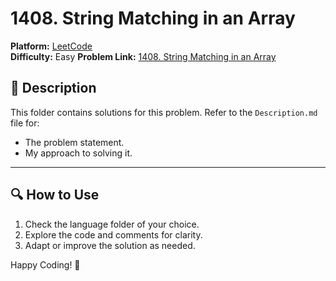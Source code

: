 # 1408. String Matching in an Array

**Platform:** [LeetCode](https://leetcode.com)  
**Difficulty:** Easy
**Problem Link:** [1408. String Matching in an Array
](https://leetcode.com/problems/string-matching-in-an-array/?envType=daily-question&envId=2025-01-10)

## 📜 Description

This folder contains solutions for this problem. Refer to the `Description.md` file for:

- The problem statement.
- My approach to solving it.

---

## 🔍 How to Use

1. Check the language folder of your choice.
2. Explore the code and comments for clarity.
3. Adapt or improve the solution as needed.

Happy Coding! 🚀
